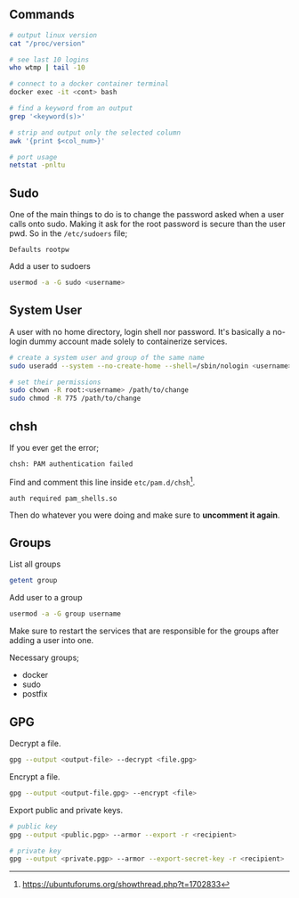## Commands

``` bash
# output linux version
cat "/proc/version"

# see last 10 logins
who wtmp | tail -10

# connect to a docker container terminal
docker exec -it <cont> bash

# find a keyword from an output
grep '<keyword(s)>'

# strip and output only the selected column
awk '{print $<col_num>}'

# port usage
netstat -pnltu
```



## Sudo

One of the main things to do is to change the password asked when a user calls onto sudo. Making it ask for the root password is secure than the user pwd. So in the `/etc/sudoers` file;

``` properties
Defaults rootpw
```

Add a user to sudoers

``` bash
usermod -a -G sudo <username>
```

## System User

A user with no home directory, login shell nor password. It's basically a no-login dummy account made solely to containerize services.

``` bash
# create a system user and group of the same name
sudo useradd --system --no-create-home --shell=/sbin/nologin <username>

# set their permissions
sudo chown -R root:<username> /path/to/change
sudo chmod -R 775 /path/to/change
```

## chsh

If you ever get the error;

``` properties
chsh: PAM authentication failed
```

Find and comment this line inside `etc/pam.d/chsh`[^1].

``` properties
auth required pam_shells.so
```

Then do whatever you were doing and make sure to **uncomment it again**.

## Groups

List all groups

``` bash
getent group
```

Add user to a group

``` bash
usermod -a -G group username
```

Make sure to restart the services that are responsible for the groups after adding a user into one.

Necessary groups;

- docker
- sudo
- postfix

## GPG

Decrypt a file.

``` bash
gpg --output <output-file> --decrypt <file.gpg>
```

Encrypt a file.

``` bash
gpg --output <output-file.gpg> --encrypt <file>
```

Export public and private keys.

``` bash
# public key
gpg --output <public.pgp> --armor --export -r <recipient>

# private key
gpg --output <private.pgp> --armor --export-secret-key -r <recipient>
```

[^1]: https://ubuntuforums.org/showthread.php?t=1702833